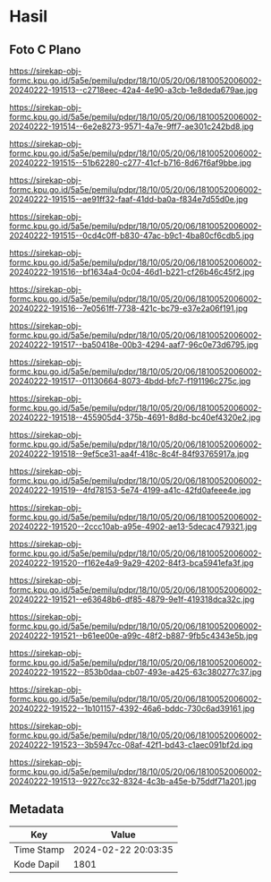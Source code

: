 # Hasil

## Foto C Plano

https://sirekap-obj-formc.kpu.go.id/5a5e/pemilu/pdpr/18/10/05/20/06/1810052006002-20240222-191513--c2718eec-42a4-4e90-a3cb-1e8deda679ae.jpg

https://sirekap-obj-formc.kpu.go.id/5a5e/pemilu/pdpr/18/10/05/20/06/1810052006002-20240222-191514--6e2e8273-9571-4a7e-9ff7-ae301c242bd8.jpg

https://sirekap-obj-formc.kpu.go.id/5a5e/pemilu/pdpr/18/10/05/20/06/1810052006002-20240222-191515--51b62280-c277-41cf-b716-8d67f6af9bbe.jpg

https://sirekap-obj-formc.kpu.go.id/5a5e/pemilu/pdpr/18/10/05/20/06/1810052006002-20240222-191515--ae91ff32-faaf-41dd-ba0a-f834e7d55d0e.jpg

https://sirekap-obj-formc.kpu.go.id/5a5e/pemilu/pdpr/18/10/05/20/06/1810052006002-20240222-191515--0cd4c0ff-b830-47ac-b9c1-4ba80cf6cdb5.jpg

https://sirekap-obj-formc.kpu.go.id/5a5e/pemilu/pdpr/18/10/05/20/06/1810052006002-20240222-191516--bf1634a4-0c04-46d1-b221-cf26b46c45f2.jpg

https://sirekap-obj-formc.kpu.go.id/5a5e/pemilu/pdpr/18/10/05/20/06/1810052006002-20240222-191516--7e0561ff-7738-421c-bc79-e37e2a06f191.jpg

https://sirekap-obj-formc.kpu.go.id/5a5e/pemilu/pdpr/18/10/05/20/06/1810052006002-20240222-191517--ba50418e-00b3-4294-aaf7-96c0e73d6795.jpg

https://sirekap-obj-formc.kpu.go.id/5a5e/pemilu/pdpr/18/10/05/20/06/1810052006002-20240222-191517--01130664-8073-4bdd-bfc7-f191196c275c.jpg

https://sirekap-obj-formc.kpu.go.id/5a5e/pemilu/pdpr/18/10/05/20/06/1810052006002-20240222-191518--455905d4-375b-4691-8d8d-bc40ef4320e2.jpg

https://sirekap-obj-formc.kpu.go.id/5a5e/pemilu/pdpr/18/10/05/20/06/1810052006002-20240222-191518--9ef5ce31-aa4f-418c-8c4f-84f93765917a.jpg

https://sirekap-obj-formc.kpu.go.id/5a5e/pemilu/pdpr/18/10/05/20/06/1810052006002-20240222-191519--4fd78153-5e74-4199-a41c-42fd0afeee4e.jpg

https://sirekap-obj-formc.kpu.go.id/5a5e/pemilu/pdpr/18/10/05/20/06/1810052006002-20240222-191520--2ccc10ab-a95e-4902-ae13-5decac479321.jpg

https://sirekap-obj-formc.kpu.go.id/5a5e/pemilu/pdpr/18/10/05/20/06/1810052006002-20240222-191520--f162e4a9-9a29-4202-84f3-bca5941efa3f.jpg

https://sirekap-obj-formc.kpu.go.id/5a5e/pemilu/pdpr/18/10/05/20/06/1810052006002-20240222-191521--e63648b6-df85-4879-9e1f-419318dca32c.jpg

https://sirekap-obj-formc.kpu.go.id/5a5e/pemilu/pdpr/18/10/05/20/06/1810052006002-20240222-191521--b61ee00e-a99c-48f2-b887-9fb5c4343e5b.jpg

https://sirekap-obj-formc.kpu.go.id/5a5e/pemilu/pdpr/18/10/05/20/06/1810052006002-20240222-191522--853b0daa-cb07-493e-a425-63c380277c37.jpg

https://sirekap-obj-formc.kpu.go.id/5a5e/pemilu/pdpr/18/10/05/20/06/1810052006002-20240222-191522--1b101157-4392-46a6-bddc-730c6ad39161.jpg

https://sirekap-obj-formc.kpu.go.id/5a5e/pemilu/pdpr/18/10/05/20/06/1810052006002-20240222-191523--3b5947cc-08af-42f1-bd43-c1aec091bf2d.jpg

https://sirekap-obj-formc.kpu.go.id/5a5e/pemilu/pdpr/18/10/05/20/06/1810052006002-20240222-191513--9227cc32-8324-4c3b-a45e-b75ddf71a201.jpg


## Metadata

| Key        | Value               |
| ---------- | ------------------- |
| Time Stamp | 2024-02-22 20:03:35 |
| Kode Dapil | 1801                |



